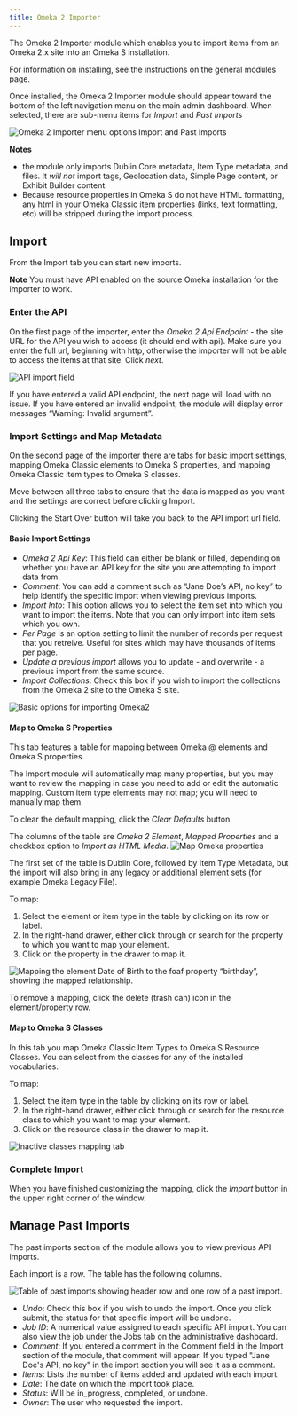 ```yaml
---
title: Omeka 2 Importer
---
```


The Omeka 2 Importer module which enables you to import items from an Omeka 2.x site into an Omeka S installation. 

For information on installing, see the instructions on the general modules page. 

Once installed, the Omeka 2 Importer module should appear toward the bottom of the left navigation menu on the main admin dashboard. When selected, there are sub-menu items for *Import* and *Past Imports*

![Omeka 2 Importer menu options Import and Past Imports](../modules/modulesfiles/o2i_menu.png)

**Notes** 

- the module only imports Dublin Core metadata, Item Type metadata, and files. It *will not* import tags,  Geolocation data, Simple Page content, or Exhibit Builder content.
- Because resource properties in Omeka S do not have HTML formatting, any html in your Omeka Classic item properties (links, text formatting, etc) will be stripped during the import process.

Import
-------------
From the Import tab you can start new imports. 

**Note** You must have API enabled on the source Omeka installation for the importer to work.

### Enter the API
On the first page of the importer, enter the *Omeka 2 Api Endpoint* - the site URL for the API you wish to access (it should end with api). Make sure you enter the full url, beginning with http, otherwise the importer will not be able to access the items at that site. Click *next*.

![API import field](../modules/modulesfiles/o2i_enterapi.png)

If you have entered a valid API endpoint, the next page will load with no issue. If you have entered an invalid endpoint, the module will display error messages “Warning: Invalid argument”.

### Import Settings and Map Metadata
On the second page of the importer there are tabs for basic import settings, mapping Omeka Classic elements to Omeka S properties, and mapping Omeka Classic item types to Omeka S classes. 

Move between all three tabs to ensure that the data is mapped as you want and the settings are correct before clicking Import.

Clicking the Start Over button will take you back to the API import url field.

#### Basic Import Settings
* *Omeka 2 Api Key*: This field can either be blank or filled, depending on whether you have an API key for the site you are attempting to import data from.  
* *Comment*: You can add a comment such as “Jane Doe’s API, no key” to help identify the specific import when viewing previous imports.  
* *Import Into*: This option allows you to select the item set into which you want to import the items. Note that you can only import into item sets which you own.
* *Per Page* is an option setting to limit the number of records per request that you retreive. Useful for sites which may have thousands of items per page.
* *Update a previous import* allows you to update - and overwrite - a previous import from the same source.
* *Import Collections*: Check this box if you wish to import the collections from the Omeka 2 site to the Omeka S site.

![Basic options for importing Omeka2](../modules/modulesfiles/o2i_basic.png)

#### Map to Omeka S Properties
This tab features a table for mapping between Omeka @ elements and Omeka S properties. 

The Import module will automatically map many properties, but you may want to review the mapping in case you need to add or edit the automatic mapping. 
Custom item type elements may not map; you will need to manually map them. 

To clear the default mapping, click the *Clear Defaults* button. 

The columns of the table are *Omeka 2 Element*, *Mapped Properties* and a checkbox option to *Import as HTML Media*. 
![Map Omeka properties](../modules/modulesfiles/o2i_mapprop.png)

The first set of the table is Dublin Core, followed by Item Type Metadata, but the import will also bring in any legacy or additional element sets (for example Omeka Legacy File).

To map:

1. Select the element or item type in the table by clicking on its row or label.
1. In the  right-hand drawer, either click through or search for the property to which you want to map your element. 
1. Click on the property in the drawer to map it. 

![Mapping the element Date of Birth to the foaf property “birthday”, showing the mapped relationship.](../modules/modulesfiles/o2i_mapping.png)

To remove a mapping, click the delete (trash can) icon in the element/property row.

#### Map to Omeka S Classes
In this tab you map Omeka Classic Item Types to Omeka S Resource Classes. You can select from the classes for any of the installed vocabularies.  

To map:

1. Select the item type in the table by clicking on its row or label.
1. In the  right-hand drawer, either click through or search for the resource class to which you want to map your element. 
1. Click on the resource class in the drawer to map it. 

![Inactive classes mapping tab](../modules/modulesfiles/o2i_mapclass.png)

### Complete Import
When you have finished customizing the mapping, click the *Import* button in the upper right corner of the window.

Manage Past Imports
----------------------------------
The past imports section of the module allows you to view previous API imports.

Each import is a row. The table has the following columns.

![Table of past imports showing header row and one row of a past import.](../modules/modulesfiles/o2i_past.png)

* *Undo*: Check this box if you wish to undo the import. Once you click submit, the status for that specific import will be undone.    
* *Job ID*: A numerical value assigned to each specific API import. You can also view the job under the Jobs tab on the administrative dashboard.  
* *Comment*: If you entered a comment in the Comment field in the Import section of the module, that comment will appear. If you typed "Jane Doe's API, no key" in the import section you will see it as a comment.  
* *Items*: Lists the number of items added and updated with each import.   
* *Date*: The date on which the import took place.   
* *Status*: Will be in_progress, completed, or undone.  
* *Owner*: The user who requested the import.
